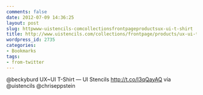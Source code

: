 ```yaml
---
comments: false
date: 2012-07-09 14:36:25
layout: post
slug: httpwww-uistencils-comcollectionsfrontpageproductsux-ui-t-shirt
title: http://www.uistencils.com/collections/frontpage/products/ux-ui-t-shirt
wordpress_id: 2735
categories:
- Bookmarks
tags:
- from-twitter
---
```


@beckyburd UX~UI T-Shirt — UI Stencils http://t.co/I3qQayAQ vía @uistencils @chriseppstein
